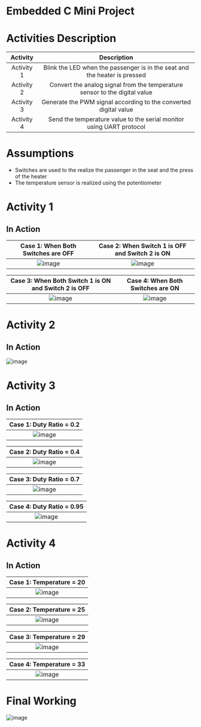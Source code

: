 # Embedded C Mini Project

# Activities Description

|Activity|Description|
|:--:|:--:|
|Activity 1| Blink the LED when the passenger is in the seat and the heater is pressed|
|Activity 2| Convert the analog signal from the temperature sensor to the digital value|
|Activity 3| Generate the PWM signal according to the converted digital value|
|Activity 4| Send the temperature value to the serial monitor using UART protocol|

# Assumptions
* Switches are used to the realize the passenger in the seat and the press of the heater
* The temperature sensor is realized using the potentiometer

# Activity 1

## In Action

|Case 1: When Both Switches are OFF|Case 2: When Switch 1 is OFF and Switch 2 is ON|
|:--:|:--:|
|![image](https://github.com/rajkishlay/Embedded_C/blob/main/simulation/Switch_OFF_OFF.PNG)|![image](https://github.com/rajkishlay/Embedded_C/blob/main/simulation/Switch_OFF_ON.PNG)|

|Case 3: When Both Switch 1 is ON and Switch 2 is OFF|Case 4: When Both Switches are ON|
|:--:|:--:|
|![image](https://github.com/rajkishlay/Embedded_C/blob/main/simulation/Switch_ON_OFF.PNG)|![image](https://github.com/rajkishlay/Embedded_C/blob/main/simulation/Switch_ON_ON.PNG)| 

# Activity 2 

## In Action

![image](https://github.com/rajkishlay/Embedded_C/blob/main/simulation/ADC.PNG)

# Activity 3

## In Action

|Case 1: Duty Ratio = 0.2 |
|:--:|
|![image](https://github.com/rajkishlay/Embedded_C/blob/main/simulation/20%25DutyRatio.PNG)|

|Case 2: Duty Ratio = 0.4|
|:--:|
|![image](https://github.com/rajkishlay/Embedded_C/blob/main/simulation/40%25DutyRatio.PNG)|


|Case 3: Duty Ratio = 0.7 |
|:--:|
|![image](https://github.com/rajkishlay/Embedded_C/blob/main/simulation/70%25DutyRatio.PNG)|

|Case 4: Duty Ratio = 0.95|
|:--:|
|![image](https://github.com/rajkishlay/Embedded_C/blob/main/simulation/95%25DutyRatio.PNG)|

# Activity 4

## In Action

|Case 1: Temperature = 20 |
|:--:|
|![image](https://github.com/rajkishlay/Embedded_C/blob/main/simulation/temp%3D20.PNG)|

|Case 2: Temperature = 25|
|:--:|
|![image](https://github.com/rajkishlay/Embedded_C/blob/main/simulation/temp%3D25.PNG)|


|Case 3: Temperature = 29 |
|:--:|
|![image](https://github.com/rajkishlay/Embedded_C/blob/main/simulation/temp%3D29.PNG)

|Case 4: Temperature = 33|
|:--:|
|![image](https://github.com/rajkishlay/Embedded_C/blob/main/simulation/temp%3D33.PNG)|


# Final Working
![image](https://github.com/rajkishlay/Embedded_C/blob/main/simulation/Final_Working.PNG)




